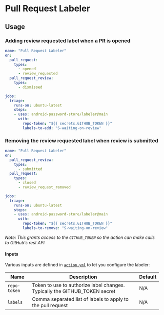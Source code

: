 # Pull Request Labeler
## Usage

### Adding review requested label when a PR is opened

```yaml
name: "Pull Request Labeler"
on:
  pull_request:
    types:
      - opened
      - review_requested
  pull_request_review:
    types:
      - dismissed

jobs:
  triage:
    runs-on: ubuntu-latest
    steps:
    - uses: android-password-store/labeler@main
      with:
        repo-token: "${{ secrets.GITHUB_TOKEN }}"
        labels-to-add: "S-waiting-on-review"
```

### Removing the review requested label when review is submitted

```yaml
name: "Pull Request Labeler"
on:
  pull_request_review:
    types:
      - submitted
  pull_request:
    types:
      - closed
      - review_request_removed

jobs:
  triage:
    runs-on: ubuntu-latest
    steps:
    - uses: android-password-store/labeler@main
      with:
        repo-token: "${{ secrets.GITHUB_TOKEN }}"
        labels-to-remove: "S-waiting-on-review"
```

_Note: This grants access to the `GITHUB_TOKEN` so the action can make calls to GitHub's rest API_

#### Inputs

Various inputs are defined in [`action.yml`](action.yml) to let you configure the labeler:

| Name | Description | Default |
| - | - | - |
| `repo-token` | Token to use to authorize label changes. Typically the GITHUB_TOKEN secret | N/A |
| `labels` | Comma separated list of labels to apply to the pull request | N/A |
